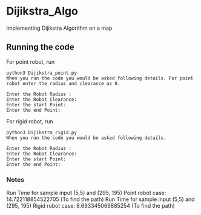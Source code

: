 # Dijikstra_Algo
Implementing Dijikstra Algorithm on a map

## Running the code

For point robot, run  
```
python3 Dijikstra_point.py
When you run the code you would be asked following details. For point robot enter the radius and clearance as 0.

Enter the Robot Radius : 
Enter the Robot Clearance: 
Enter the start Point: 
Enter the end Point:  
```
For rigid robot, run 
```
python3 Dijikstra_rigid.py
When you run the code you would be asked following details.

Enter the Robot Radius : 
Enter the Robot Clearance: 
Enter the start Point: 
Enter the end Point: 
```

### Notes
Run Time for sample input (5,5) and (295, 195) Point robot case: 14.722118854522705 (To find the path)
Run Time for sample input (5,5) and (295, 195) Rigid robot case: 8.693345069885254 (To find the path)
